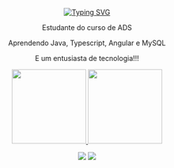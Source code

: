 <p align="center">
  <a href="https://git.io/typing-svg">
    <img src="https://readme-typing-svg.demolab.com?font=Fira+Code&weight=600&size=25&pause=1000&color=ffffff&random=false&width=435&height=40&lines=Ol%C3%A1%2C+sou+Leandro+Silva!+%E2%98%95%F0%9F%92%BB%F0%9F%8C%9" alt="Typing SVG">
  </a>
</p>

<div align="center">

 
Estudante do curso de ADS

Aprendendo Java, Typescript, Angular e MySQL

E um entusiasta de tecnologia!!!

</div>
<div align="center">
  <a href="https://github.com/cicerleandro">
  <img height="150em" src="https://github-readme-stats.vercel.app/api?username=ciceroleandro&show_icons=true&theme=dark&include_all_commits=true&count_private=true"/>
  <img height="150em" src="https://github-readme-stats.vercel.app/api/top-langs/?username=ciceroleandro&layout=compact&langs_count=7&theme=dark"/>
</div>

  <p></p>
  <div align="center"> 
  
  <a href = "mailto:ciceroleandro@gmail.com"><img src="https://img.shields.io/badge/-Gmail-%23333?style=for-the-badge&logo=gmail&logoColor=red"></a>
  <a href="https://www.linkedin.com/in/leandrosilva1808/"><img src="https://img.shields.io/badge/-LinkedIn-%230077B5?style=for-the-badge&logo=linkedin&logoColor=white"></a> 
   
 
</div>

